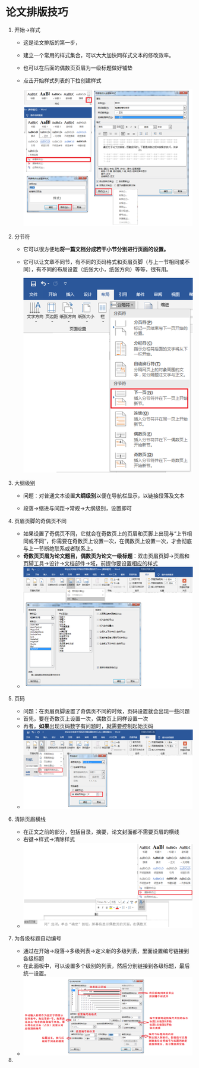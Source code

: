 # 论文排版技巧

1. 开始->样式

   - 这是论文排版的第一步，

   - 建立一个常用的样式集合，可以大大加快同样式文本的修改效率。

   - 也可以在后面的偶数页页眉为一级标题做好铺垫

   - 点击开始样式列表的下拉创建样式

     ![](./legend/创建样式.png)

2. 分节符

   - 它可以很方便地**将一篇文档分成若干小节分别进行页面的设置。**

   - 它可以让文章不同节，有不同的页码格式和页眉页脚（与上一节相同或不同），有不同的布局设置（纸张大小，纸张方向）等等，很有用。

     ![](./legend/分节符.png)

   

3. 大纲级别

   - 问题：对普通文本设置**大纲级别**以便在导航栏显示，以链接段落及文本

   - 段落->缩进与间距->常规->大纲级别，设置即可

4. 页眉页脚的奇偶页不同

   - 如果设置了奇偶页不同，它就会在奇数页上的页眉和页脚上出现与“上节相同或不同”，你需要在奇数页上设置一次，在偶数页上设置一次，才会彻底与上一节断绝联系或者联系上。
   - **奇数页页眉为论文题目，偶数页为论文一级标题**：双击页眉页脚->页眉和页脚工具->设计->文档部件->域，前提你要设置相应的样式
   - ![](./legend/域.png)

5. 页码

   - 问题：在页眉页脚设置了奇偶页不同的时候，页码设置就会出现一些问题
   - 首先，要在奇数页上设置一次，偶数页上同样设置一次
   - 再者，**如果**出现页码数字有问题时，就需要控制起始页码
   - ![](./legend/页码出错.png)

6. 清除页眉横线

   - 在正文之前的部分，包括目录，摘要，论文封面都不需要页眉的横线
   - 右键->样式->清除样式
   - ![](./legend/页眉无横线.png)

7. 为各级标题自动编号

   - 通过在开始->段落->多级列表->定义新的多级列表，里面设置编号链接到各级标题
   - 在此面板中，可以设置多个级别的列表，然后分别链接到各级标题，最后统一设置。
   - ![](./legend/多级列表应用到样式.png)

8. 